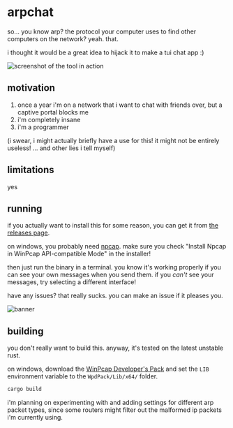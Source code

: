 # arpchat

so... you know arp? the protocol your computer uses to find other computers on the network? yeah. that.

i thought it would be a great idea to hijack it to make a tui chat app :)

![screenshot of the tool in action](https://doggo.ninja/We4N7T.png)

## motivation

1. once a year i'm on a network that i want to chat with friends over, but a captive portal blocks me
2. i'm completely insane
3. i'm a programmer

(i swear, i might actually briefly have a use for this! it might not be entirely useless! ... and other lies i tell myself)

## limitations

yes

## running

if you actually want to install this for some reason, you can get it from [the releases page](https://github.com/kognise/arpchat/releases/latest).

on windows, you probably need [npcap](https://npcap.com/#download). make sure you check "Install Npcap in WinPcap API-compatible Mode" in the installer!

then just run the binary in a terminal. you know it's working properly if you can see your own messages when you send them. if you *can't* see your messages, try selecting a different interface!

have any issues? that really sucks. you can make an issue if it pleases you.

![banner](https://doggo.ninja/fH9GKt.png)

## building

you don't really want to build this. anyway, it's tested on the latest unstable rust.

on windows, download the [WinPcap Developer's Pack](https://crates.io/crates/pnet#:~:text=WinPcap%20Developers%20pack) and set the `LIB` environment variable to the `WpdPack/Lib/x64/` folder.

```sh
cargo build
```

i'm planning on experimenting with and adding settings for different arp packet types, since some routers might filter out the malformed ip packets i'm currently using.
